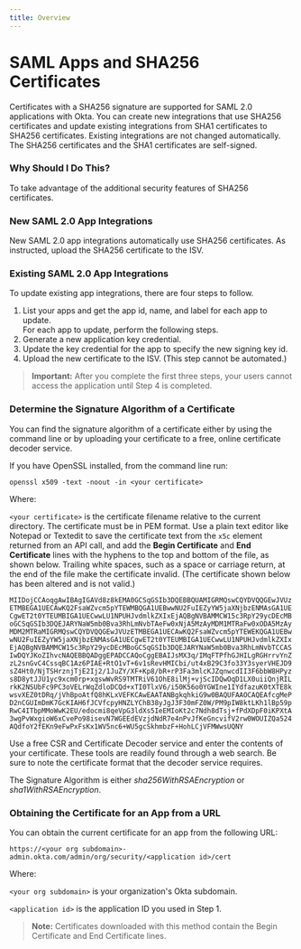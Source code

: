 ```yaml
---
title: Overview
---
```


# SAML Apps and SHA256 Certificates

Certificates with a SHA256 signature are supported for SAML 2.0 applications with Okta. You can create new integrations that use SHA256 certificates and update existing integrations from SHA1 certificates to SHA256 certificates. Existing integrations are not changed automatically. The SHA256 certificates and the SHA1 certificates are self-signed.

### Why Should I Do This?

To take advantage of the additional security features of SHA256 certificates.

### New SAML 2.0 App Integrations

New SAML 2.0 app integrations automatically use SHA256 certificates.
As instructed, upload the SHA256 certificate to the ISV.

### Existing SAML 2.0 App Integrations


To update existing app integrations, there are four steps to follow.

  1. List your apps and get the app id, name, and label for each app to update.<br />For each app to update, perform the following steps.<br />
  2. Generate a new application key credential.
  3. Update the key credential for the app to specify the new signing key id.
  4. Upload the new certificate to the ISV. (This step cannot be automated.)

> **Important:** After you complete the first three steps, your users cannot access the application until Step 4 is completed.

### Determine the Signature Algorithm of a Certificate

You can find the signature algorithm of a certificate either by using the command line or by uploading your certificate to a free, online certificate decoder service.

If you have OpenSSL installed, from the command line run:

`openssl x509 -text -noout -in <your certificate>`

Where:

`<your certificate>` is the certificate filename relative to the current directory. The certificate must be in PEM format. Use a plain text editor
like Notepad or Textedit to save the certificate text from the `x5c` element returned from an API call, and add the **Begin Certificate** and **End Certificate** lines with the hyphens to the top and bottom of the file, as shown below. Trailing white spaces, such as a space or carriage return, at the end of the file make the certificate invalid. (The certificate shown below has been altered and is not valid.)

```
MIIDojCCAoqgAwIBAgIGAVd8z8kEMA0GCSqGSIb3DQEBBQUAMIGRMQswCQYDVQQGEwJVUz
ETMBEGA1UECAwKQ2FsaWZvcm5pYTEWMBQGA1UEBwwNU2FuIEZyYW5jaXNjbzENMAsGA1UE
CgwET2t0YTEUMBIGA1UECwwLU1NPUHJvdmlkZXIxEjAQBgNVBAMMCW15c3RpY29ycDEcMB
oGCSqGSIb3DQEJARYNaW5mb0Bva3RhLmNvbTAeFw0xNjA5MzAyMDM1MTRaFw0xODA5MzAy
MDM2MTRaMIGRMQswCQYDVQQGEwJVUzETMBEGA1UECAwKQ2FsaWZvcm5pYTEWEKQGA1UEBw
wNU2FuIEZyYW5jaXNjbzENMAsGA1UECgwET2t0YTEUMBIGA1UECwwLU1NPUHJvdmlkZXIx
EjAQBgNVBAMMCW15c3RpY29ycDEcMBoGCSqGSIb3DQEJARYNaW5mb0Bva3RhLmNvbTCCAS
IwDQYJKoZIhvcNAQEBBQADggEPADCCAQoCggEBAIJsMX3q/IMqFTPfhGJHILgRGHrrvYnZ
zL2snGvC4CssqBC1Az6PIAE+RtO1vT+6v1sRevHMICbi/ut4xB29C3fo33Y3syerVHEJD9
sZ4Ht0/NjTSHrznjTjE2Ij2/1JuZY/XF+Kp8/bR+rP3Fa3mlcKJZqnwcdII3F6bbW8HPyz
s8D8ytJJU1yc9xcm0rp+xqswWvRS9TMTRiV61OhE8ilMj+vjScIDQwOqD1LX0uiiQnjRIL
rkK2NSUbFc9PC3oVELrWqZdloDCQd+xTI0TlxV6/i50K56o0YGWIne1IYdfazuK0tXTE8k
wsvXEZ0tDRq/jVhBpoAtfQ8hKLxVEFKCAwEAATANBgkqhkiG9w0BAQUFAAOCAQEAfcgMeP
D2nCGUImDmK7GcKIAH6fJCVfcpyHNZLYChB38yJgJ3F30mFZ0W/PM9pIW8ktLKh1lBp59p
RwC4ITbpMMoWwK2EU/edocmi8qeVpG3ldXs5IeEMIoKt2c7Ndh8dTsj+fPdXDpF0iKPXtA
3wgPvWxgioW6xCvePo98isevN7WGEEdEVzjdNdR7e4nPvJfKeGncvifV2rw0WOUIZQa524
AQdfoY2fEKn9eFwPxFsKx1WV5nc6+WU5gcSkhmbzF+HohLCjVFMWwsUQNY
```

Use a free CSR and Certificate Decoder service and enter the contents of your certificate. These tools are readily found through a web search. Be
sure to note the certificate format that the decoder service requires.

The Signature Algorithm is either *sha256WithRSAEncryption* or *sha1WithRSAEncryption*.

### Obtaining the Certificate for an App from a URL

You can obtain the current certificate for an app from the following URL:

`https://<your org subdomain>-admin.okta.com/admin/org/security/<application id>/cert`

Where:

`<your org subdomain>` is your organization's Okta subdomain.

`<application id>` is the application ID you used in Step 1.

> **Note:** Certificates downloaded with this method contain the Begin Certificate and End Certificate lines.

<NextSectionLink/>
